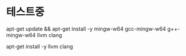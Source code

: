 # 테스트중

apt-get update && apt-get install -y mingw-w64 gcc-mingw-w64 g++-mingw-w64 llvm clang

apt-get install -y llvm clang
